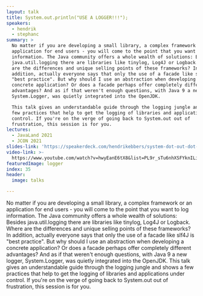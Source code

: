 ```yaml
---
layout: talk
title: System.out.println("USE A LOGGER!!!");
speakers:
  - hendrik
  - stephanc
summary: >
  No matter if you are developing a small library, a complex framework or an
  application for end users - you will come to the point that you want to log
  information. The Java community offers a whole wealth of solutions: Besides
  java.util.logging there are libraries like tinylog, Log4J or Logback. Where
  are the differences and unique selling points of these frameworks? In
  addition, actually everyone says that only the use of a facade like slf4J is
  "best practice". But why should I use an abstraction when developing a
  concrete application? Or does a facade perhaps offer completely different
  advantages? And as if that weren't enough questions, with Java 9 a new logger,
  System.Logger, was quietly integrated into the OpenJDK.

  This talk gives an understandable guide through the logging jungle and shows a
  few practices that help to get the logging of libraries and applications under
  control. If you're on the verge of going back to System.out out of
  frustration, this session is for you.
lectures:
  - JavaLand 2021
  - JCON 2021
slides-link: 'https://speakerdeck.com/hendrikebbers/system-dot-out-dot-println-use-a-logger'
video-link: >-
  https://www.youtube.com/watch?v=hwyEanE6tX8&list=PL9r_sTu6nhXSFYknILieFl2YbFBrJIWRW&index=2
featuredImage: logger
index: 35
header:
  image: talks

---
```


No matter if you are developing a small library, a complex framework or an application for end users - you will come to the point that you want to log information. The Java community offers a whole wealth of solutions: Besides java.util.logging there are libraries like tinylog, Log4J or Logback. Where are the differences and unique selling points of these frameworks? In addition, actually everyone says that only the use of a facade like slf4J is "best practice". But why should I use an abstraction when developing a concrete application? Or does a facade perhaps offer completely different advantages? And as if that weren't enough questions, with Java 9 a new logger, System.Logger, was quietly integrated into the OpenJDK.
This talk gives an understandable guide through the logging jungle and shows a few practices that help to get the logging of libraries and applications under control. If you're on the verge of going back to System.out out of frustration, this session is for you.
